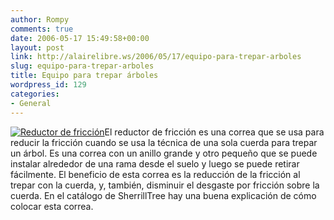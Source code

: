 ```yaml
---
author: Rompy
comments: true
date: 2006-05-17 15:49:58+00:00
layout: post
link: http://alairelibre.ws/2006/05/17/equipo-para-trepar-arboles
slug: equipo-para-trepar-arboles
title: Equipo para trepar árboles
wordpress_id: 129
categories:
- General
---
```


[![Reductor de fricción](http://alairelibre.ws/wp-content/uploads/2006/05/friction-saver.thumbnail.png)](http://alairelibre.ws/wp-content/uploads/2006/05/friction-saver.png)El reductor de fricción es una correa que se usa para reducir la fricción cuando se usa la técnica de una sola cuerda para trepar un árbol. Es una correa con un anillo grande y otro pequeño que se puede instalar alrededor de una rama desde el suelo y luego se puede retirar fácilmente. El beneficio de esta correa es la reducción de la fricción al trepar con la cuerda, y, también, disminuir el desgaste por fricción sobre la cuerda. En el catálogo de SherrillTree hay una buena explicación de cómo colocar esta correa.
